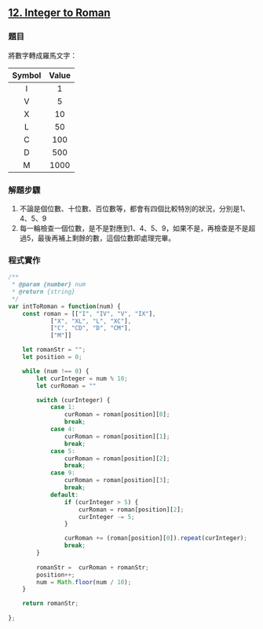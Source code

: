 ## [12. Integer to Roman](https://leetcode.com/problems/integer-to-roman/description/?envType=study-plan-v2&envId=top-interview-150 "Title")

### 題目
將數字轉成羅馬文字：  

| Symbol | Value |
| :-: | :-: |
| I | 1 | 
| V | 5 | 
| X | 10 | 
| L | 50 | 
| C | 100 | 
| D | 500 | 
| M | 1000 | 


### 解題步驟
1. 不論是個位數、十位數、百位數等，都會有四個比較特別的狀況，分別是1、4、5、9
2. 每一輪檢查一個位數，是不是對應到1、4、5、9，如果不是，再檢查是不是超過5，最後再補上剩餘的數，這個位數即處理完畢。

### 程式實作

```javascript
/**
 * @param {number} num
 * @return {string}
 */
var intToRoman = function(num) {
    const roman = [["I", "IV", "V", "IX"],
            ["X", "XL", "L", "XC"],
            ["C", "CD", "D", "CM"],
            ["M"]]

    let romanStr = "";
    let position = 0;

    while (num !== 0) {
        let curInteger = num % 10;
        let curRoman = ""

        switch (curInteger) {
            case 1:
                curRoman = roman[position][0];
                break;
            case 4: 
                curRoman = roman[position][1];
                break;
            case 5:
                curRoman = roman[position][2];
                break; 
            case 9: 
                curRoman = roman[position][3];
                break;
            default:
                if (curInteger > 5) {
                    curRoman = roman[position][2];
                    curInteger -= 5;
                }

                curRoman += (roman[position][0]).repeat(curInteger);
                break;
        }
        
        romanStr =  curRoman + romanStr;
        position++;
        num = Math.floor(num / 10);
    }

    return romanStr;
    
};
```


